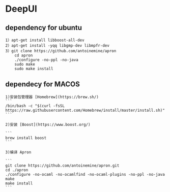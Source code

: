 # DeepUI
## dependency for ubuntu
	1）apt-get install libboost-all-dev
	2）apt-get install -yqq libgmp-dev libmpfr-dev
	3）git clone https://github.com/antoinemine/apron 
	   	cd apron
	   	./configure -no-ppl -no-java
       	sudo make 
       	sudo make install

## dependecy for MACOS
	1)安装包管理器 [Homebrew](https://brew.sh/)
	```
	/bin/bash -c "$(curl -fsSL https://raw.githubusercontent.com/Homebrew/install/master/install.sh)"
	```

	2)安装 [Boost](https://www.boost.org/)

	```
	brew install boost
	```

	3)编译 Apron 

	```
	git clone https://github.com/antoinemine/apron.git
	cd ./apron
	./configure -no-ocaml -no-ocamlfind -no-ocaml-plugins -no-ppl -no-java 
	make
	make install
	```